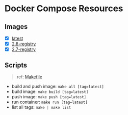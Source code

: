 # Docker Compose Resources

## Images

- [x] [latest](./latest/Dockerfile)
- [x] [2.8-registry](./2.8-registry/Dockerfile)
- [x] [2.7-registry](./2.7-registry/Dockerfile)

## Scripts

>ref: [Makefile](./Makefile)

- build and push image: `make all [tag=latest]`
- build image: `make build [tag=latest]`
- push image: `make push [tag=latest]`
- run container: `make run [tag=latest]`
- list all tags: `make | make list`

